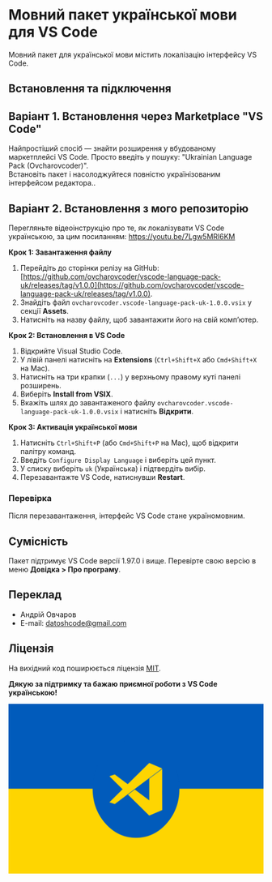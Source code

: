 # Мовний пакет української мови для VS Code

Мовний пакет для української мови містить локалізацію інтерфейсу VS Code.

## Встановлення та підключення
## Варіант 1. Встановлення через Marketplace "VS Code"
Найпростіший спосіб — знайти розширення у вбудованому маркетплейсі VS Code. Просто введіть у пошуку: "Ukrainian Language Pack (Ovcharovcoder)".<br>Встановіть пакет і насолоджуйтеся повністю українізованим інтерфейсом редактора..

## Варіант 2. Встановлення з мого репозиторію
Перегляньте відеоінструкцію про те, як локалізувати VS Code українською, за цим посиланням: https://youtu.be/7Lgw5MRl6KM  

**Крок 1: Завантаження файлу**

1. Перейдіть до сторінки релізу на GitHub:  
   [https://github.com/ovcharovcoder/vscode-language-pack-uk/releases/tag/v1.0.0](https://github.com/ovcharovcoder/vscode-language-pack-uk/releases/tag/v1.0.0).
2. Знайдіть файл `ovcharovcoder.vscode-language-pack-uk-1.0.0.vsix` у секції **Assets**.
3. Натисніть на назву файлу, щоб завантажити його на свій комп’ютер.

**Крок 2: Встановлення в VS Code**

1. Відкрийте Visual Studio Code.
2. У лівій панелі натисніть на **Extensions** (`Ctrl+Shift+X` або `Cmd+Shift+X` на Mac).
3. Натисніть на три крапки (`...`) у верхньому правому куті панелі розширень.
4. Виберіть **Install from VSIX**.
5. Вкажіть шлях до завантаженого файлу `ovcharovcoder.vscode-language-pack-uk-1.0.0.vsix` і натисніть **Відкрити**.

**Крок 3: Активація української мови**

1. Натисніть `Ctrl+Shift+P` (або `Cmd+Shift+P` на Mac), щоб відкрити палітру команд.
2. Введіть `Configure Display Language` і виберіть цей пункт.
3. У списку виберіть `uk` (Українська) і підтвердіть вибір.
4. Перезавантажте VS Code, натиснувши **Restart**.

### Перевірка

Після перезавантаження, інтерфейс VS Code стане україномовним.

## Сумісність

Пакет підтримує VS Code версії 1.97.0 і вище. Перевірте свою версію в меню **Довідка > Про програму**.

## Переклад

- Андрій Овчаров
- E-mail: datoshcode@gmail.com

## Ліцензія

На вихідний код поширюється ліцензія [MIT](https://github.com/Microsoft/vscode-loc/blob/master/LICENSE.md).

**Дякую за підтримку та бажаю приємної роботи з VS Code українською!**

<img src="1.jpg" alt="banner">
